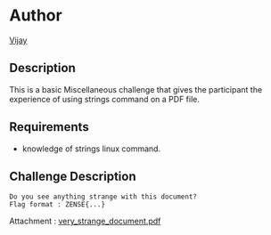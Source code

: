 # Author

[Vijay](https://github.com/vijay-jaisankar)

## Description

This is a basic Miscellaneous challenge that gives the participant the experience of using strings command on a PDF file.

## Requirements

- knowledge of strings linux command.

## Challenge Description

```
Do you see anything strange with this document?
Flag format : ZENSE{...}
```

Attachment : 
[very_strange_document.pdf](https://github.com/Nilsiloid/Zense-CTF/blob/main/Misc/Whats_A_PDF%3F!/very_strange_document.pdf)